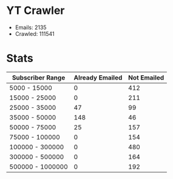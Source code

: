 # YT Crawler
- Emails: 2135
- Crawled: 111541

# Stats
| Subscriber Range  | Already Emailed | Not Emailed |
|-------|-------|-------|
| 5000 - 15000 | 0 | 412 |
| 15000 - 25000 | 0 | 211 |
| 25000 - 35000 | 47 | 99 |
| 35000 - 50000 | 148 | 46 |
| 50000 - 75000 | 25 | 157 |
| 75000 - 100000 | 0 | 154 |
| 100000 - 300000 | 0 | 480 |
| 300000 - 500000 | 0 | 164 |
| 500000 - 1000000 | 0 | 192 |
